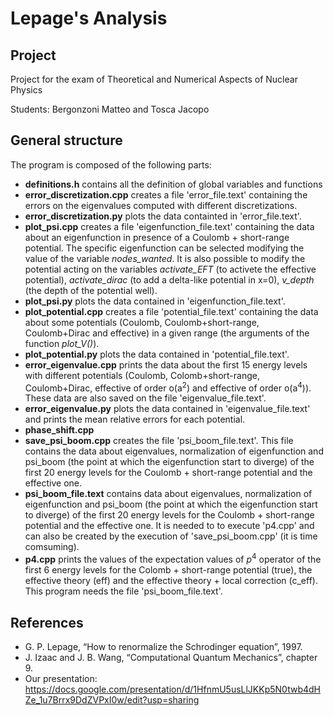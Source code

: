 # Lepage's Analysis

## Project

Project for the exam of Theoretical and Numerical Aspects of Nuclear Physics

Students: Bergonzoni Matteo and Tosca Jacopo

## General structure

The program is composed of the following parts:

- **definitions.h** contains all the definition of global variables and functions
- **error_discretization.cpp** creates a file 'error_file.text' containing the errors on the eigenvalues computed with different discretizations.
- **error_discretization.py** plots the data containted in 'error_file.text'.
- **plot_psi.cpp** creates a file 'eigenfunction_file.text' containing the data about an eigenfunction in presence of a Coulomb + short-range potential. The specific eigenfunction can be selected modifying the value of the variable *nodes_wanted*. It is also possible to modify the potential acting on the variables *activate_EFT* (to activete the effective potential), *activate_dirac* (to add a delta-like potential in x=0), *v_depth* (the depth of the potential well).
- **plot_psi.py** plots the data contained in 'eigenfunction_file.text'.
- **plot_potential.cpp** creates a file 'potential_file.text' containing the data about some potentials (Coulomb, Coulomb+short-range, Coulomb+Dirac and effective) in a given range (the arguments of the function *plot_V()*).
- **plot_potential.py** plots the data contained in 'potential_file.text'.
- **error_eigenvalue.cpp** prints the data about the first 15 energy levels with different potentials (Coulomb, Colomb+short-range, Coulomb+Dirac, effective of order o(a<sup>2</sup>) and effective of order o(a<sup>4</sup>)). These data are also saved on the file 'eigenvalue_file.text'.
- **error_eigenvalue.py** plots the data contained in 'eigenvalue_file.text' and prints the mean relative errors for each potential.
- **phase_shift.cpp**
- **save_psi_boom.cpp** creates the file 'psi_boom_file.text'. This file contains the data about eigenvalues, normalization of eigenfunction and psi_boom (the point at which the eigenfunction start to diverge) of the first 20 energy levels for the Coulomb + short-range potential and the effective one.
- **psi_boom_file.text** contains data about eigenvalues, normalization of eigenfunction and psi_boom (the point at which the eigenfunction start to diverge) of the first 20 energy levels for the Coulomb + short-range potential and the effective one. It is needed to to execute 'p4.cpp' and can also be created by the execution of 'save_psi_boom.cpp' (it is time comsuming).
- **p4.cpp** prints the values of the expectation values of $p^4$ operator of the first 6 energy levels for the Colomb + short-range potential (true), the effective theory (eff) and the effective theory + local correction (c_eff). This program needs the file 'psi_boom_file.text'.

## References
- G. P. Lepage, “How to renormalize the Schrodinger equation”, 1997.
- J. Izaac and J. B. Wang, “Computational Quantum Mechanics”, chapter 9.
- Our presentation: https://docs.google.com/presentation/d/1HfnmU5usLlJKKp5N0twb4dHZe_1u7Brrx9DdZVPxI0w/edit?usp=sharing


